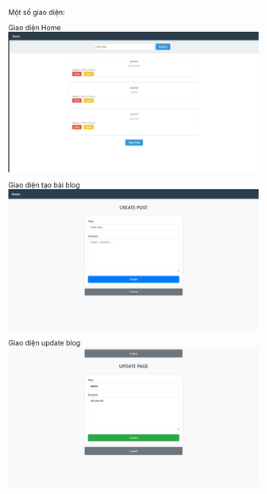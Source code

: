 Một số giao diện:

Giao diện Home
![alt text](img_v1.png)

Giao diện tạo bài blog
![alt text](img_v1_2.png)

Giao diện update blog
![alt text](img_v1_3.png)